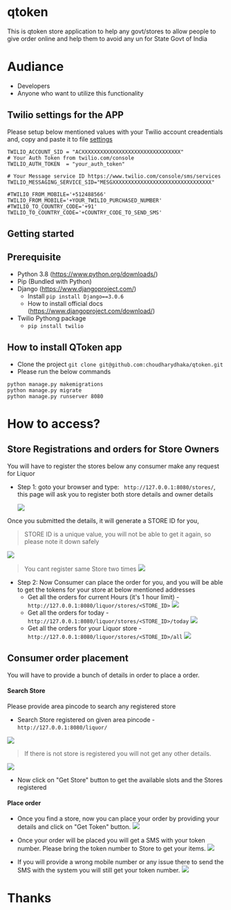 # **qtoken**
This is qtoken store application to help any govt/stores to allow people to give order online and help them to avoid any un for State Govt of India

# Audiance
- Developers
- Anyone who want to utilize this functionality







## Twilio settings for the APP
Please setup below mentioned values with your Twilio account creadentials and, copy and paste it to file [settings](qtoken\settings.py)
```
TWILIO_ACCOUNT_SID = "ACXXXXXXXXXXXXXXXXXXXXXXXXXXXXXXXX"
# Your Auth Token from twilio.com/console
TWILIO_AUTH_TOKEN  = "your_auth_token"

# Your Message service ID https://www.twilio.com/console/sms/services
TWILIO_MESSAGING_SERVICE_SID="MESGXXXXXXXXXXXXXXXXXXXXXXXXXXXXXXXX"

#TWILIO_FROM_MOBILE='+512488566'
TWILIO_FROM_MOBILE='+YOUR_TWILIO_PURCHASED_NUMBER'
#TWILIO_TO_COUNTRY_CODE='+91'
TWILIO_TO_COUNTRY_CODE='+COUNTRY_CODE_TO_SEND_SMS'
```

## Getting started

## Prerequisite
- Python 3.8 (https://www.python.org/downloads/)
- Pip (Bundled with Python)
- Django (https://www.djangoproject.com/)
    - Install ```pip install Django==3.0.6 ```
    - How to install official docs (https://www.djangoproject.com/download/)
- Twilio Pythong package
    - ```pip install twilio```
## How to install QToken app
- Clone the project ```git clone git@github.com:choudharydhaka/qtoken.git```
- Please run the below commands
```
python manage.py makemigrations
python manage.py migrate
python manage.py runserver 8080
```
# **How to access?**
## **Store Registrations and orders for Store Owners**
You will have to register the stores below any consumer make any request for Liquor

- Step 1: goto your browser and type:
 ``` http://127.0.0.1:8080/stores/```, this page will ask you to register both store details and owner details

  ![](.attachments\s-submit-1.png)

 Once you submitted the details, it will generate a STORE ID for you, 
 > STORE ID is a unique value, you will not be able to get it again, so please note it down safely

   ![](.attachments\s-submit-success.PNG)

> You cant register same Store two times
![](.attachments\s-submit-error.PNG)

 - Step 2: Now Consumer can place the order for you, and you will be able to get the tokens for your store at below mentioned addresses
    - Get all the orders for current Hours (it's 1 hour limit) - 
``` http://127.0.0.1:8080/liquor/stores/<STORE_ID>```
![](.attachments\t-now.PNG)
    - Get all the orders for today - 
    ``` http://127.0.0.1:8080/liquor/stores/<STORE_ID>/today```
    ![](.attachments\t-today.PNG)
    - Get all the orders for your Liquor store - 
    ``` http://127.0.0.1:8080/liquor/stores/<STORE_ID>/all```
![](.attachments\t-all.PNG)


## **Consumer order placement**
You will have to provide a bunch of details in order to place a order. 
#### Search Store
Please provide area pincode to search any registered store
- Search Store registered on given area pincode - 
``` http://127.0.0.1:8080/liquor/ ```

![](.attachments\search-store.PNG)

> If there is not store is registered you will not get any other details.

![](.attachments\search-store-nf.PNG)

- Now click on "Get Store" button to get the available slots and the Stores registered


#### Place order
- Once you find a store, now you can place your order by providing your details and click on "Get Token" button.
  ![](.attachments\c-order.PNG)

- Once your order will be placed you will get a SMS with your token number. Please bring the token number to Store to get your items.
  ![](.attachments\c-confirmed-success.PNG)

- If you will provide a wrong mobile number or any issue there to send the SMS with the system you will still get your token number.
  ![](.attachments\c-confirmed.PNG)


# Thanks